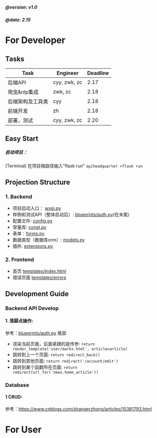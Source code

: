 ##### @version: v1.0
##### @date: 2.15
# For Developer
## Tasks
| Task | Engineer | Deadline |
| ------ | ------ | ------ |
| 后端API | cyy, zwk, zc | 2.17 |
| 爬虫&nlp集成 | zwk, zc | 2.18 |
| 后端架构及工具类 | cyy | 2.18 |
| 前端开发 | zh | 2.18 |
| 部署，测试 | cyy, zwk, zc | 2.20 |

## Easy Start
##### 启动项目：
(Terminal) 在项目根路径输入"flask run"
`epiheadquarter >flask run` 
## Projection Structure
### 1. Backend
- 项目启动入口： [wsgi.py](/wsgi.py)
- 样例和测试API（整体启动后）: [blueprints/auth.py](epihq/blueprints/auth.py)(在末尾)
- 配置文件: [config.py](epihq/config.py)
- 常量库: [const.py](epihq/const.py)
- 表单：[forms.py](epihq/forms.py)
- 数据类型（数据库orm）: [models.py](epihq/models.py)
- 插件: [extensions.py](epihq/extensions.py)
### 2. Frontend
- 首页 [templates/index.html](epihq/templates/index.html)
- 错误页面 [templates/errors](epihq/templates/errors)

## Development Guide
### Backend API Develop
#### 1. 落脚点操作:
参考：[blueprints/auth.py](epihq/blueprints/auth.py) 尾部
- 渲染当前页面，后面紧跟的是传参: `return render_template('user/marks.html', article=article)`
- 跳转到上一个页面: `return redirect_back()`
- 跳转到其他页面: `return redirect('/account/edit')`
- 跳转到某个函数所在页面: `return redirect(url_for('news.home_article'))`

### Database
#### 1 CRUD:
参考：https://www.cnblogs.com/shangerzhong/articles/10381793.html


# For User
